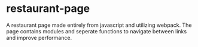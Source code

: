# restaurant-page
A restaurant page made entirely from javascript and utilizing webpack. The page contains modules and seperate functions to navigate between links and improve performance.
